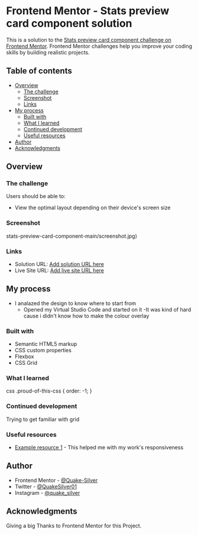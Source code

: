 # Frontend Mentor - Stats preview card component solution

This is a solution to the [Stats preview card component challenge on Frontend Mentor](https://www.frontendmentor.io/challenges/stats-preview-card-component-8JqbgoU62). Frontend Mentor challenges help you improve your coding skills by building realistic projects. 

## Table of contents

- [Overview](#overview)
  - [The challenge](#the-challenge)
  - [Screenshot](#screenshot)
  - [Links](#links)
- [My process](#my-process)
  - [Built with](#built-with)
  - [What I learned](#what-i-learned)
  - [Continued development](#continued-development)
  - [Useful resources](#useful-resources)
- [Author](#author)
- [Acknowledgments](#acknowledgments)



## Overview

### The challenge

Users should be able to:

- View the optimal layout depending on their device's screen size

### Screenshot

stats-preview-card-component-main/screenshot.jpg)



### Links

- Solution URL: [Add solution URL here](https://your-solution-url.com)
- Live Site URL: [Add live site URL here](https://your-live-site-url.com)

## My process
 - I analazed the design to know where to start from
	- Opened my Virtual Studio Code and started on it
	-It was kind of hard cause i didn't know how to make the colour overlay 
### Built with

- Semantic HTML5 markup
- CSS custom properties
- Flexbox
- CSS Grid




### What I learned





css
.proud-of-this-css {
    order: -1;
}


### Continued development
Trying to get familiar with grid


### Useful resources

- [Example resource 1](https://www.w3schools.com) - This helped me with my work's responsiveness


## Author
- Frontend Mentor - [@Quake-Silver](https://www.frontendmentor.io/profile/@Quake-Silver)
- Twitter - [@QuakeSilver01](https://www.twitter.com/QuakeSilver01)
- Instagram - [@quake_silver](https://www.instagram.com/quake_silver)


## Acknowledgments
Giving a big Thanks to Frontend Mentor for this Project.